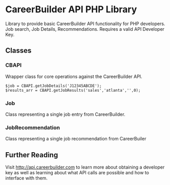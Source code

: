 CareerBuilder API PHP Library
=============================

Library to provide basic CareerBuilder API functionality for PHP developers.  Job search, Job Details, Recommendations.  Requires a valid API Developer Key.

Classes
-------

### CBAPI

Wrapper class for core operations against the CareerBuilder API.


    $job = CBAPI.getJobDetails('J12345ABCDE');
    $results_arr = CBAPI.getJobResults('sales','atlanta','',0);


### Job

Class representing a single job entry from CareerBuilder.

### JobRecommendation

Class representing a single job recommendation from CareerBuiler

Further Reading
-------

Visit http://api.careerbuilder.com to learn more about obtaining a developer key as well as learning about what API calls are possible and how to interface with them.
